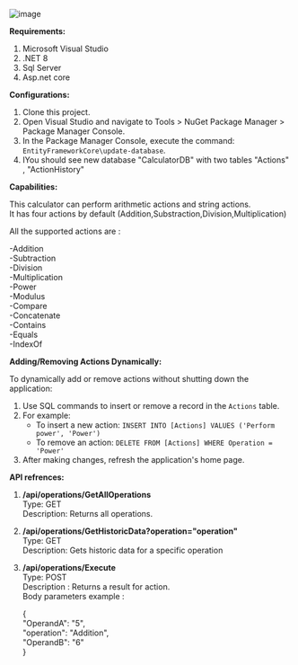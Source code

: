 
![image](https://github.com/elad11310/SimpleCalculator/assets/57447475/7f69ef1f-45fc-4ddf-99ab-c084c0f886fa)



**Requirements:**    

1) Microsoft Visual Studio   
2) .NET 8   
3) Sql Server   
4) Asp.net core  

**Configurations:**  

1. Clone this project.  
2. Open Visual Studio and navigate to Tools > NuGet Package Manager > Package Manager Console.  
3. In the Package Manager Console, execute the command: `EntityFrameworkCore\update-database`.
4. IYou should see new database "CalculatorDB" with two tables "Actions" , "ActionHistory"


**Capabilities:**   

This calculator can perform arithmetic actions and string actions.  
It has four actions by default (Addition,Substraction,Division,Multiplication)  

All the supported actions are :  

   -Addition   
   -Subtraction    
   -Division    
   -Multiplication    
   -Power    
   -Modulus    
   -Compare    
   -Concatenate    
   -Contains    
   -Equals    
   -IndexOf    

**Adding/Removing Actions Dynamically:**  

To dynamically add or remove actions without shutting down the application:  

1. Use SQL commands to insert or remove a record in the `Actions` table.  
2. For example:  
   - To insert a new action: `INSERT INTO [Actions] VALUES ('Perform power', 'Power')`  
   - To remove an action: `DELETE FROM [Actions] WHERE Operation = 'Power'`  
3. After making changes, refresh the application's home page.  


**API refrences:**  

1) **/api/operations/GetAllOperations**  
   Type: GET  
   Description: Returns all operations.  
   
2) **/api/operations/GetHistoricData?operation="operation"**  
   Type: GET  
   Description: Gets historic data for a specific operation  

3) **/api/operations/Execute**  
   Type: POST  
   Description : Returns a result for action.  
   Body parameters example :  
     
   {  
   "OperandA": "5",  
   "operation": "Addition",  
   "OperandB": "6"  
   }  


